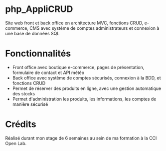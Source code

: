 # php_AppliCRUD
Site web front et back office en architecture MVC, fonctions CRUD, e-commerce, CMS avec système de comptes administrateurs et connexion à une base de données SQL

# Fonctionnalités
<ul>
  <li>Front office avec boutique e-commerce, pages de présentation, formulaire de contact et API météo</li>
  <li>Back office avec système de comptes sécurisés, connexion à la BDD, et fonctions CRUD</li>
  <li>Permet de réserver des produits en ligne, avec une gestion automatique des stocks</li>
  <li>Permet d'administration les produits, les informations, les comptes de manière sécurisé</li>
</ul>

# Crédits
Réalisé durant mon stage de 6 semaines au sein de ma formation à la CCI Open Lab.
